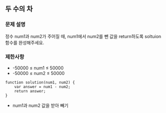 ## 두 수의 차

### 문제 설명
정수 num1과 num2가 주어질 때, num1에서 num2를 뺀 값을 return하도록 soltuion 함수를 완성해주세요.

### 제한사항
+ -50000 ≤ num1 ≤ 50000
+ -50000 ≤ num2 ≤ 50000

```
function solution(num1, num2) {
    var answer = num1 - num2;
    return answer;
}
```
+ num1과 num2 값을 받아 빼기
